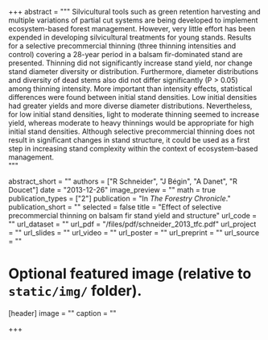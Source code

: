 +++ 
abstract = """ 
Silvicultural tools such as green retention harvesting and
multiple variations of partial cut systems are being developed to implement
ecosystem-based forest management. However, very little effort has been expended
in developing silvicultural treatments for young stands. Results for a selective
precommercial thinning (three thinning intensities and control) covering a
28-year period in a balsam fir-dominated stand are presented. Thinning did not
significantly increase stand yield, nor change stand diameter diversity or
distribution. Furthermore, diameter distributions and diversity of dead stems
also did not differ significantly (P > 0.05) among thinning intensity. More
important than intensity effects, statistical differences were found between
initial stand densities. Low initial densities had greater yields and more
diverse diameter distributions. Nevertheless, for low initial stand densities,
light to moderate thinning seemed to increase yield, whereas moderate to heavy
thinnings would be appropriate for high initial stand densities. Although
selective precommercial thinning does not result in significant changes in stand
structure, it could be used as a first step in increasing stand complexity
within the context of ecosystem-based management.  
"""

abstract_short = ""
authors = ["R Schneider", "J Bégin", "A Danet", "R Doucet"]
date = "2013-12-26"
image_preview = ""
math = true
publication_types = ["2"]
publication = "In *The Forestry Chronicle*."
publication_short = ""
selected = false 
title = "Effect of selective precommercial thinning on balsam fir stand yield and structure"
url_code = ""
url_dataset = ""
url_pdf = "/files/pdf/schneider_2013_tfc.pdf"
url_project = ""
url_slides = ""
url_video = ""
url_poster = ""
url_preprint = ""
url_source = ""


# Optional featured image (relative to `static/img/` folder).
[header]
image = ""
caption = ""

+++
